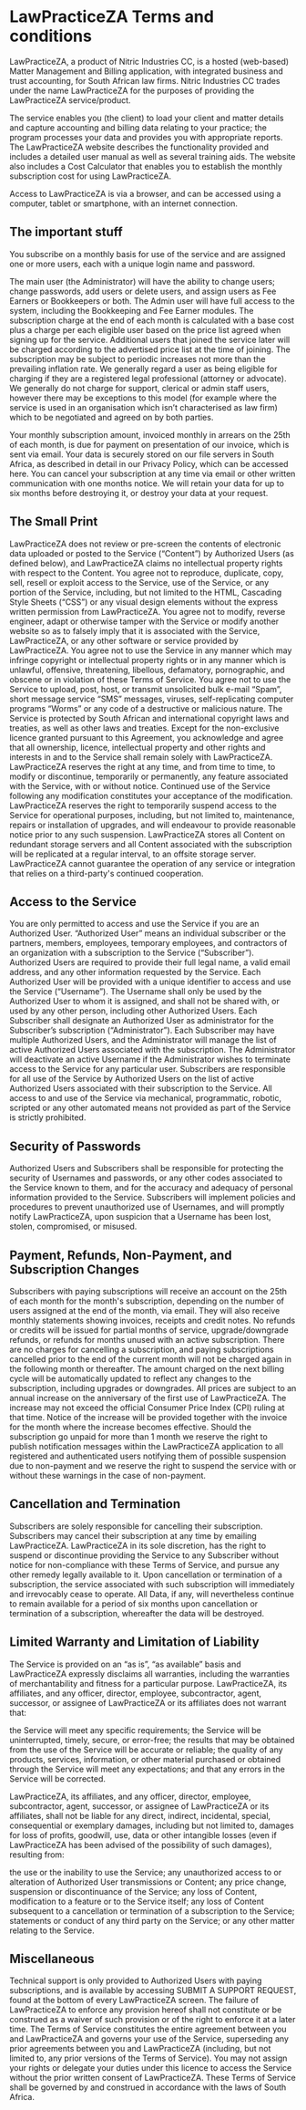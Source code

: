 # LawPracticeZA Terms and conditions

LawPracticeZA, a product of Nitric Industries CC, is a hosted (web-based) Matter Management and Billing application, with integrated business and trust accounting, for South African law firms. Nitric Industries CC trades under the name LawPracticeZA for the purposes of providing the LawPracticeZA service/product.

The service enables you (the client) to load your client and matter details and capture accounting and billing data relating to your practice; the program processes your data and provides you with appropriate reports. The LawPracticeZA website describes the functionality provided and includes a detailed user manual as well as several training aids. The website also includes a Cost Calculator that enables you to establish the monthly subscription cost for using LawPracticeZA.

Access to LawPracticeZA is via a browser, and can be accessed using a computer, tablet or smartphone, with an internet connection.

## The important stuff

You subscribe on a monthly basis for use of the service and are assigned one or more users, each with a unique login name and password.

The main user (the Administrator) will have the ability to change users; change passwords, add users or delete users, and assign users as Fee Earners or Bookkeepers or both. The Admin user will have full access to the system, including the Bookkeeping and Fee Earner modules.
The subscription charge at the end of each month is calculated with a base cost plus a charge per each eligible user based on the price list agreed when signing up for the service. Additional users that joined the service later will be charged according to the advertised price list at the time of joining. The subscription may be subject to periodic increases not more than the prevailing inflation rate. We generally regard a user as being eligible for charging if they are a registered legal professional (attorney or advocate). We generally do not charge for support, clerical or admin staff users, however there may be exceptions to this model (for example where the service is used in an organisation which isn’t characterised as law firm) which to be negotiated and agreed on by both parties.

Your monthly subscription amount, invoiced monthly in arrears on the 25th of each month, is due for payment on presentation of our invoice, which is sent via email.
Your data is securely stored on our file servers in South Africa, as described in detail in our Privacy Policy, which can be accessed here.
You can cancel your subscription at any time via email or other written communication with one months notice. We will retain your data for up to six months before destroying it, or destroy your data at your request.

## The Small Print

LawPracticeZA does not review or pre-screen the contents of electronic data uploaded or posted to the Service (“Content”) by Authorized Users (as defined below), and LawPracticeZA claims no intellectual property rights with respect to the Content.
You agree not to reproduce, duplicate, copy, sell, resell or exploit access to the Service, use of the Service, or any portion of the Service, including, but not limited to the HTML, Cascading Style Sheets (“CSS”) or any visual design elements without the express written permission from LawPracticeZA.
You agree not to modify, reverse engineer, adapt or otherwise tamper with the Service or modify another website so as to falsely imply that it is associated with the Service, LawPracticeZA, or any other software or service provided by LawPracticeZA.
You agree not to use the Service in any manner which may infringe copyright or intellectual property rights or in any manner which is unlawful, offensive, threatening, libellous, defamatory, pornographic, and obscene or in violation of these Terms of Service.
You agree not to use the Service to upload, post, host, or transmit unsolicited bulk e-mail “Spam”, short message service “SMS” messages, viruses, self-replicating computer programs “Worms” or any code of a destructive or malicious nature.
The Service is protected by South African and international copyright laws and treaties, as well as other laws and treaties. Except for the non-exclusive licence granted pursuant to this Agreement, you acknowledge and agree that all ownership, licence, intellectual property and other rights and interests in and to the Service shall remain solely with LawPracticeZA.
LawPracticeZA reserves the right at any time, and from time to time, to modify or discontinue, temporarily or permanently, any feature associated with the Service, with or without notice. Continued use of the Service following any modification constitutes your acceptance of the modification.
LawPracticeZA reserves the right to temporarily suspend access to the Service for operational purposes, including, but not limited to, maintenance, repairs or installation of upgrades, and will endeavour to provide reasonable notice prior to any such suspension.
LawPracticeZA stores all Content on redundant storage servers and all Content associated with the subscription will be replicated at a regular interval, to an offsite storage server.
LawPracticeZA cannot guarantee the operation of any service or integration that relies on a third-party's continued cooperation.

## Access to the Service

You are only permitted to access and use the Service if you are an Authorized User. “Authorized User” means an individual subscriber or the partners, members, employees, temporary employees, and contractors of an organization with a subscription to the Service (“Subscriber”). Authorized Users are required to provide their full legal name, a valid email address, and any other information requested by the Service.
Each Authorized User will be provided with a unique identifier to access and use the Service (“Username”). The Username shall only be used by the Authorized User to whom it is assigned, and shall not be shared with, or used by any other person, including other Authorized Users.
Each Subscriber shall designate an Authorized User as administrator for the Subscriber’s subscription (“Administrator”). Each Subscriber may have multiple Authorized Users, and the Administrator will manage the list of active Authorized Users associated with the subscription. The Administrator will deactivate an active Username if the Administrator wishes to terminate access to the Service for any particular user.
Subscribers are responsible for all use of the Service by Authorized Users on the list of active Authorized Users associated with their subscription to the Service.
All access to and use of the Service via mechanical, programmatic, robotic, scripted or any other automated means not provided as part of the Service is strictly prohibited.

## Security of Passwords

Authorized Users and Subscribers shall be responsible for protecting the security of Usernames and passwords, or any other codes associated to the Service known to them, and for the accuracy and adequacy of personal information provided to the Service.
Subscribers will implement policies and procedures to prevent unauthorized use of Usernames, and will promptly notify LawPracticeZA, upon suspicion that a Username has been lost, stolen, compromised, or misused.

## Payment, Refunds, Non-Payment, and Subscription Changes

Subscribers with paying subscriptions will receive an account on the 25th of each month for the month's subscription, depending on the number of users assigned at the end of the month, via email. They will also receive monthly statements showing invoices, receipts and credit notes.
No refunds or credits will be issued for partial months of service, upgrade/downgrade refunds, or refunds for months unused with an active subscription.
There are no charges for cancelling a subscription, and paying subscriptions cancelled prior to the end of the current month will not be charged again in the following month or thereafter.
The amount charged on the next billing cycle will be automatically updated to reflect any changes to the subscription, including upgrades or downgrades.
All prices are subject to an annual increase on the anniversary of the first use of LawPracticeZA.  The increase may not exceed the official Consumer Price Index (CPI) ruling at that time. Notice of the increase will be provided together with the invoice for the month where the increase becomes effective.
Should the subscription go unpaid for more than 1 month we reserve the right to publish notification messages within the LawPracticeZA application to all registered and authenticated users notifying them of possible suspension due to non-payment and we reserve the right to suspend the service with or without these warnings in the case of non-payment.


## Cancellation and Termination

Subscribers are solely responsible for cancelling their subscription. Subscribers may cancel their subscription at any time by emailing LawPracticeZA.
LawPracticeZA in its sole discretion, has the right to suspend or discontinue providing the Service to any Subscriber without notice for non-compliance with these Terms of Service, and pursue any other remedy legally available to it.
Upon cancellation or termination of a subscription, the service associated with such subscription will immediately and irrevocably cease to operate. All Data, if any, will nevertheless continue to remain available for a period of six months upon cancellation or termination of a subscription, whereafter the data will be destroyed.

## Limited Warranty and Limitation of Liability

The Service is provided on an “as is”, “as available” basis and LawPracticeZA expressly disclaims all warranties, including the warranties of merchantability and fitness for a particular purpose.
LawPracticeZA, its affiliates, and any officer, director, employee, subcontractor, agent, successor, or assignee of LawPracticeZA or its affiliates does not warrant that:

the Service will meet any specific requirements;
    the Service will be uninterrupted, timely, secure, or error-free;
    the results that may be obtained from the use of the Service will be accurate or reliable;
    the quality of any products, services, information, or other material purchased or obtained through the Service will meet any expectations; and that
any errors in the Service will be corrected.

LawPracticeZA, its affiliates, and any officer, director, employee, subcontractor, agent, successor, or assignee of LawPracticeZA or its affiliates, shall not be liable for any direct, indirect, incidental, special, consequential or exemplary damages, including but not limited to, damages for loss of profits, goodwill, use, data or other intangible losses (even if LawPracticeZA has been advised of the possibility of such damages), resulting from:

the use or the inability to use the Service;
any unauthorized access to or alteration of Authorized User transmissions or Content;
any price change, suspension or discontinuance of the Service;
any loss of Content, modification to a feature or to the Service itself;
any loss of Content subsequent to a cancellation or termination of a subscription to the Service;
statements or conduct of any third party on the Service; or
any other matter relating to the Service.

## Miscellaneous

Technical support is only provided to Authorized Users with paying subscriptions, and is available by accessing SUBMIT A SUPPORT REQUEST, found at the bottom of every LawPracticeZA screen.
The failure of LawPracticeZA to enforce any provision hereof shall not constitute or be construed as a waiver of such provision or of the right to enforce it at a later time.
The Terms of Service constitutes the entire agreement between you and LawPracticeZA and governs your use of the Service, superseding any prior agreements between you and LawPracticeZA (including, but not limited to, any prior versions of the Terms of Service).
You may not assign your rights or delegate your duties under this licence to access the Service without the prior written consent of LawPracticeZA.
These Terms of Service shall be governed by and construed in accordance with the laws of South Africa.

